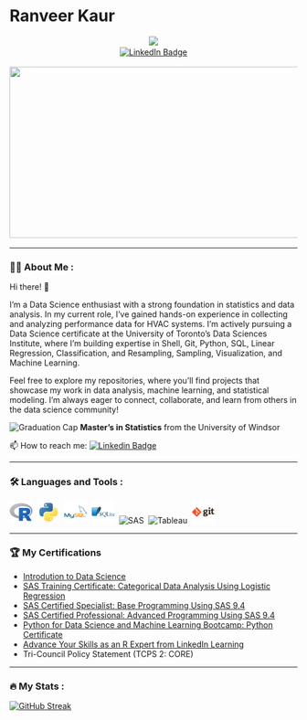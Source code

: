# Ranveer Kaur
<div id="header" align="center">
  <img src="https://i.giphy.com/media/v1.Y2lkPTc5MGI3NjExNHN2NnoxOHdnZDMwMjU0Mm52eWM1eXk2Z3AwaHAwaW14ZnlnamtmdCZlcD12MV9pbnRlcm5hbF9naWZfYnlfaWQmY3Q9cw/paTz7UZbPfTZFRYnnB/giphy.gif" width="100"/>
</div>

<div id="badges" align="center">
  <a href="https://www.linkedin.com/in/ranveer-kaur">
    <img src="https://img.shields.io/badge/LinkedIn-blue?style=for-the-badge&logo=linkedin&logoColor=white" alt="LinkedIn Badge"/>
  </a>
</div>
<div align="center">
  <img src="https://komarev.com/ghpvc/?username=ranvikhalar&style=flat-square&color=blue" alt=""/>
</div>

<div align="center">
  <img src="https://i.giphy.com/media/v1.Y2lkPTc5MGI3NjExenNxN3Axd2VteW42enV3MXBlZWg4bG13ZjM1eWh2ejBvZmJ3ZXN3bSZlcD12MV9pbnRlcm5hbF9naWZfYnlfaWQmY3Q9Zw/PmAjqmm4beKervYzFr/giphy.gif" width="600" height="300"/>
</div>

---

### :woman_technologist: About Me :
Hi there! 👋

I’m a Data Science enthusiast with a strong foundation in statistics and data analysis. In my current role, I’ve gained hands-on experience in collecting and analyzing performance data for HVAC systems. I’m actively pursuing a Data Science certificate at the University of Toronto’s Data Sciences Institute, where I’m building expertise in Shell, Git, Python, SQL, Linear Regression, Classification, and Resampling, Sampling, Visualization, and Machine Learning.

Feel free to explore my repositories, where you’ll find projects that showcase my work in data analysis, machine learning, and statistical modeling. I’m always eager to connect, collaborate, and learn from others in the data science community!

![Graduation Cap](https://img.icons8.com/ios/25/000000/graduation-cap.png) **Master’s in Statistics** from the University of Windsor

:mailbox: How to reach me: [![Linkedin Badge](https://img.shields.io/badge/-Ranveer%20Kaur-blue?style=flat&logo=Linkedin&logoColor=white)](https://www.linkedin.com/in/ranveer-kaur)

---

### :hammer_and_wrench: Languages and Tools :
<div>
  <img src="https://raw.githubusercontent.com/devicons/devicon/master/icons/r/r-original.svg" title="R" alt="R" width="40" height="40"/>&nbsp;
  <img src="https://raw.githubusercontent.com/devicons/devicon/master/icons/python/python-original.svg" title="Python" alt="Python" width="40" height="40"/>&nbsp;
  <img src="https://raw.githubusercontent.com/devicons/devicon/master/icons/mysql/mysql-original-wordmark.svg" title="MySQL" alt="MySQL" width="40" height="40"/>&nbsp;
  <img src="https://raw.githubusercontent.com/devicons/devicon/master/icons/sqlite/sqlite-original-wordmark.svg" title="SQLite" alt="SQLite" width="40" height="40"/>&nbsp;
  <img src="https://img.icons8.com/ios/452/sas.png" title="SAS" alt="SAS" width="40" height="40"/>&nbsp;
  <img src="https://img.icons8.com/ios/452/tableau.png" title="Tableau" alt="Tableau" width="40" height="40"/>&nbsp;
  <img src="https://github.com/devicons/devicon/blob/master/icons/git/git-original-wordmark.svg" title="Git" **alt="Git" width="40" height="40"/>
</div>

---
### :trophy: My Certifications
- [Introdution to Data Science](https://www.credly.com/badges/19fc1bde-6eaf-470d-8272-a4e2205ef992/public_url)
- [SAS Training Certificate: Categorical Data Analysis Using Logistic Regression](https://www.credly.com/badges/fb4e5ccf-3ea4-4dea-8b61-82083276f43c/public_url)
- [SAS Certified Specialist: Base Programming Using SAS 9.4](https://www.credly.com/badges/9df9f6e0-72b2-4840-b537-f9a586d3c541?source=linked_in_profile)
- [SAS Certified Professional: Advanced Programming Using SAS 9.4](https://www.credly.com/badges/ac449bea-6f30-4cc3-9fa5-effe4ce2db1a?source=linked_in_profile)
- [Python for Data Science and Machine Learning Bootcamp: Python Certificate](https://www.udemy.com/certificate/UC-59973f34-936d-4a12-b107-621a042a41db/)
- [Advance Your Skills as an R Expert from LinkedIn Learning](https://www.linkedin.com/learning/certificates/42ce4662d63c09726d49478aca4e3cdd9388a6abfe07b729d08d357c67679a2d?trk=backfilled_certificate)
- Tri-Council Policy Statement (TCPS 2: CORE)

---

### :fire: My Stats :
[![GitHub Streak](http://github-readme-streak-stats.herokuapp.com?user=ranvikhalar&theme=dark&background=000000)](https://git.io/streak-stats)






